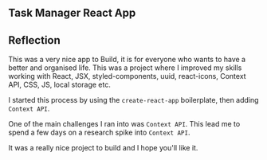 ## Task Manager React App

## Reflection 

This was a very nice app to Build, it is for everyone who wants to have a better and organised life.
This was a project where I improved my skills working with React, JSX, styled-components, uuid, react-icons, Context API, CSS, JS, local storage etc.

I started this process by using the `create-react-app` boilerplate, then adding `Context API`.  

One of the main challenges I ran into was `Context API`. This lead me to spend a few days on a research spike into `Context API`.

It was a really nice project to build and I hope you'll like it.
